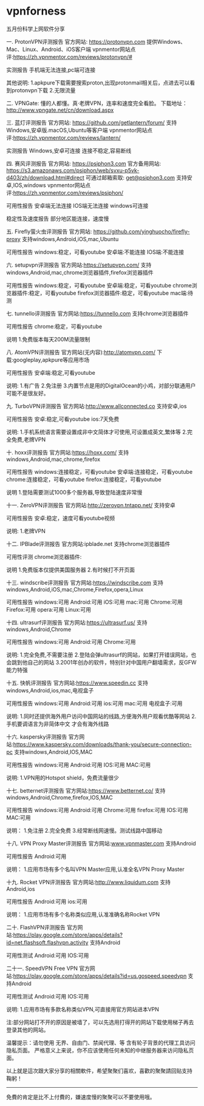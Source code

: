 # vpnforness

五月份科学上网软件分享



一.   ProtonVPN评测报告
官方网站: https://protonvpn.com
提供Windows、Mac、Linux、Android、iOS客户端
vpnmentor网站点评:https://zh.vpnmentor.com/reviews/protonvpn/#

实测报告
手机端无法连接,pc端可连接

其他说明:
1.apkpure下载需要搜索proton,出现protonmail相关后，点进去可以看到protonvpn下载
2.无限流量

二.   VPNGate: 懂的人都懂。真·老牌VPN，连率和速度完全看脸。
下载地址：http://www.vpngate.net/cn/download.aspx

三.   蓝灯评测报告
官方网站: https://github.com/getlantern/forum/
支持Windows,安卓版.macOS,Ubuntu等客户端
vpnmentor网站点评:https://zh.vpnmentor.com/reviews/lantern/

实测报告
Windows,安卓可连接
连接不稳定,容易断线

四.   赛风评测报告
官方网站: https://psiphon3.com
官方备用网站: https://s3.amazonaws.com/psiphon/web/svxu-p5vk-d403/zh/download.html#direct
可通过邮箱索取: get@psiphon3.com
支持安卓,IOS,windows
vpnmentor网站点评:https://zh.vpnmentor.com/reviews/psiphon/

可用性报告
安卓端无法连接
IOS端无法连接
windows可连接

稳定性及速度报告
部分地区能连接，速度慢

五.   Firefly萤火虫评测报告
官方网站: https://github.com/yinghuocho/firefly-proxy
支持windows,Android,iOS,mac,Ubuntu

可用性报告
windows:稳定，可看youtube
安卓端:不能连接
IOS端:不能连接

六.   setupvpn评测报告
官方网站:https://setupvpn.com/
支持windows,Android,mac,chrome浏览器插件,firefox浏览器插件

可用性报告
windows:稳定，可看youtube
安卓端:稳定，可看youtube
chrome浏览器插件:稳定，可看youtube
firefox浏览器插件:稳定，可看youtube
mac端:待测

七.   tunnello评测报告
官方网站:https://tunnello.com
支持chrome浏览器插件

可用性报告
chrome:稳定，可看youtube

说明
1.免费版本每天200M流量限制

八.   AtomVPN评测报告
官方网站(无内容):http://atomvpn.com/
下载:googleplay,apkpure等应用市场

可用性报告
安卓端:稳定,可看youtube

说明:
1.有广告
2.免注册
3.内置节点是用的DigitalOcean的小鸡，对部分联通用户可能不是很友好。

九.   TurboVPN评测报告
官方网站:http://www.allconnected.co
支持安卓,ios

可用性报告
安卓:稳定,可看youtube
ios:7天免费

说明:
1.手机系统语言需要设置成非中文简体才可使用,可设置成英文,繁体等
2.完全免费,老牌VPN

十.   hoxx评测报告
官方网站:https://hoxx.com/
支持windows,Android,mac,chrome,firefox

可用性报告
windows:连接稳定，可看youtube
安卓端:连接稳定，可看youtube
chrome:连接稳定，可看youtube
firefox:连接稳定，可看youtube

说明
1.登陆需要测试1000多个服务器,导致登陆速度非常慢

十一.   ZeroVPN评测报告
官方网站:http://zerovpn.tntapp.net/
支持安卓

可用性报告
安卓:稳定，速度可看youtube视频

说明:
1.老牌VPN

十二.   IPBlade评测报告
官方网站:ipblade.net
支持chrome浏览器插件

可用性评测
chrome浏览器插件:

说明
1.免费版本仅提供美国服务器
2.有时候打不开页面

十三.  windscribe评测报告
官方网站:https://windscribe.com
支持windows,Android,iOS,mac,Chrome,Firefox,opera,Linux

可用性报告
windows:可用
Android:可用
iOS:可用
mac:可用
Chrome:可用
Firefox:可用
opera:可用
Linux:可用

十四.  ultrasurf评测报告
官方网站:https://ultrasurf.us/
支持windows,Android,Chrome

可用性报告
windows:可用
Android:可用
Chrome:可用

说明:
1.完全免费,不需要注册
2.登陆会弹ultrasurf的网站，如果打开错误网站，也会跳到他自己的网站
3.2001年创办的软件，特别针对中国用户翻墙需求，反GFW能力特强

十五.  快帆评测报告
官方网站:https://www.speedin.cc
支持windows,Android,ios,mac,电视盒子

可用性报告
windows:可用
Android:可用
ios:可用
mac:可用
电视盒子:可用

说明:
1.同时还提供海外用户访问中国网站的线路,方便海外用户观看优酷等网站
2.手机要调语言为非简体中文 才会有海外线路

十六.  kaspersky评测报告
官方网站:https://www.kaspersky.com/downloads/thank-you/secure-connection-pc
支持windows,Android,IOS,MAC

可用性报告
windows:可用
Android:可用
IOS:可用
MAC:可用

说明:
1.VPN用的Hotspot shield，免费流量很少

十七.  betternet评测报告
官方网站:https://www.betternet.co/
支持windows,Android,Chrome,firefox,IOS,MAC

可用性报告
windows:可用
Android:可用
Chrome:可用
firefox:可用
IOS:可用
MAC:可用

说明：
1.免注册
2.完全免费
3.经常断线网速慢。测试线路中国移动

十八.  VPN Proxy Master评测报告
官方网站:www.vpnmaster.com
支持Android

可用性报告
Android:可用

说明：
1.应用市场有多个名叫VPN Master应用,认准全名VPN Proxy Master

十九.  Rocket VPN评测报告
官方网站:http://www.liquidum.com
支持Android,ios

可用性报告
Android:可用
ios:可用

说明：
1.应用市场有多个名称类似应用,认准准确名称Rocket VPN

二十.  FlashVPN评测报告
官方网站:https://play.google.com/store/apps/details?id=net.flashsoft.flashvpn.activity
支持Android

可用性测试
Android:可用
IOS:可用

二十一.  SpeedVPN Free VPN
官方网站:https://play.google.com/store/apps/details?id=us.gospeed.speedvpn
支持Android

可用性测试
Android:可用
IOS:可用

说明:
1.应用市场有多款名称类似VPN,可直接用官方网站进本VPN



注:部分网站打不开的原因是被墙了，可以先选用打得开的网站下载使用梯子再去登录其他的网站。


温馨提示：请勿使用 无界、自由门、禁闻代理、等 含有轮子背景的代理工具访问隐私页面。
严格意义上来说，你不应该使用任何未知的中继服务器来访问隐私页面。





以上就是這次跟大家分享的相關軟件，希望聚聚们喜欢，喜歡的聚聚請回贴支持 鞠躬！

--------------------------------
免費的肯定是比不上付費的，嫌速度慢的聚聚可以不要使用哦。

